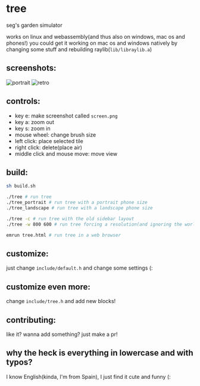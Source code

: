 # tree
seg's garden simulator

works on linux and webassembly(and thus also on windows, mac os and phones!)
you could get it working on mac os and windows natively by changing some stuff and rebuilding raylib(`lib/libraylib.a`)

## screenshots:
![portrait](assets/portrait.png)
![retro](assets/retro.png)

## controls:
- key e: make screenshot called `screen.png`
- key a: zoom out
- key s: zoom in
- mouse wheel: change brush size
- left click: place selected tile
- right click: delete(place air)
- middle click and mouse move: move view

## build:
```sh
sh build.sh

./tree # run tree
./tree_portrait # run tree with a portrait phone size
./tree_landscape # run tree with a landscape phone size

./tree -c # run tree with the old sidebar layout
./tree -w 800 600 # run tree forcing a resolution(and ignoring the world size in include/default.h)

emrun tree.html # run tree in a web browser
```

## customize:
just change `include/default.h` and change some settings (:

## customize even more:
change `include/tree.h` and add new blocks!

## contributing:
like it? wanna add something? just make a pr!

## why the heck is everything in lowercase and with typos?
I know English(kinda, I'm from Spain), I just find it cute and funny (:
